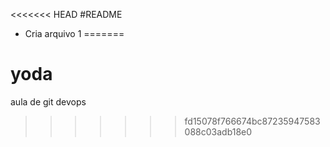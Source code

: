 <<<<<<< HEAD
#README

- Cria arquivo 1
=======
# yoda
aula de git devops
>>>>>>> fd15078f766674bc87235947583088c03adb18e0
